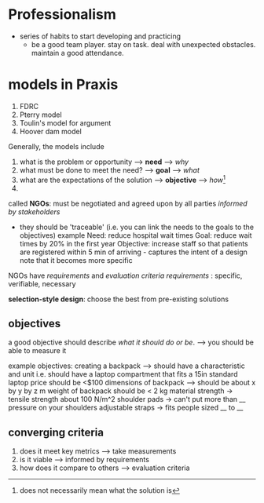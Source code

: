 # Professionalism
- series of habits to start developing and practicing
	- be a good team player. stay on task. deal with unexpected obstacles. maintain a good attendance.
# models in Praxis
1. FDRC
2. Pterry model
3. Toulin's model for argument
4. Hoover dam model

Generally, the models include

1. what is the problem or opportunity --> **need** --> *why*
2. what must be done to meet the need? --> **goal** --> *what*
3. what are the expectations of the solution --> **objective** --> *how*[^1]
4. 

called **NGOs**: must be negotiated and agreed upon by all parties *informed by stakeholders*

- they should be 'traceable' (i.e. you can link the needs to the goals to the objectives)
example
	Need: reduce hospital wait times
	Goal: reduce wait times by 20% in the first year
	Objective: increase staff so that patients are registered within 5 min of arriving
		- captures the intent of a design
note that it becomes more specific

NGOs have *requirements* and *evaluation criteria*
*requirements* : specific, verifiable, necessary

**selection-style design**: choose the best from pre-existing solutions

## objectives
a good objective should describe *what it should do or be*. --> you should be able to measure it

example objectives: creating a backpack --> should have a characteristic and unit
i.e. 
should have a laptop compartment that fits a 15in standard laptop
price should be <$100
dimensions of backpack --> should be about x by y by z m
weight of backpack should be < 2 kg
material strength -> tensile strength about 100 N/m^2
shoulder pads -> can't put more than __ pressure on your shoulders
adjustable straps -> fits people sized __ to __

[^1]: does not necessarily mean what the solution is


## converging criteria
1. does it meet key metrics --> take measurements
2. is it viable --> informed by requirements
3. how does it compare to others --> evaluation criteria
